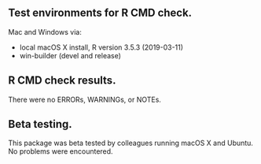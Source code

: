 ## Test environments for R CMD check.
Mac and Windows via:
* local macOS X install, R version 3.5.3 (2019-03-11)
* win-builder (devel and release)

## R CMD check results.
There were no ERRORs, WARNINGs, or NOTEs.

## Beta testing.
This package was beta tested by colleagues running macOS X and Ubuntu. No problems were encountered.
